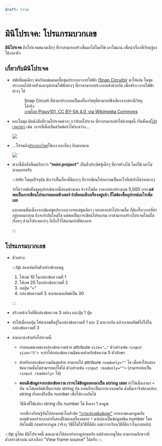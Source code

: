 ```yaml
---
draft: true
---
```


<script setup>
  import HtmlOutput from './components/HtmlOutput.vue'
  import JsConsole from './components/JsConsole.vue'
</script>

# มินิโปรเจค: โปรแกรมบวกเลข

**มินิโปรเจค** คือโปรเจคขนาดเล็กๆ ที่เราสามารถสร้างขึ้นมาได้โดยใช้เวลาไม่นาน เพื่อนำเรื่องที่เรียนรู้มาใช้งานจริง

## เกี่ยวกับมินิโปรเจค

- สมัยที่ผมเด็กๆ
  พ่อกับแม่ผมเคยซื้อชุดประกอบวงจรไฟฟ้า ([Snap Circuits](https://en.wikipedia.org/wiki/Snap_Circuits)) มาให้เล่น
  ในชุดประกอบไปด้วยตัวและอุปกรณ์ไฟฟ้าต่างๆ ที่เราสามารถประกอบเข้าด้วยกัน เพื่อสร้างวงจรไฟฟ้าต่างๆ ได้

  <figure class="figure">
    <img src="https://im.dt.in.th/ipfs/bafybeidlov2fp3ks3zf33c2es3gowjrilk6aqieanzyxvpuybi77d26l3i/image.webp" alt="">
    <figcaption>Snap Circuit ที่นำมาประกอบเป็นเครื่องวิทยุที่สามารถฟังเสียงจากสถานีวิทยุได้จริง<br><a href="https://commons.wikimedia.org/wiki/File:Snap_Circuits_AM_radio.jpg" target="_blank">ภาพโดย Piguy101, CC BY-SA 4.0, via Wikimedia Commons</a></figcaption>
  </figure>

- และในชุด
  มีหนังสือที่รวมโปรเจคต่างๆ กว่าร้อยโปรเจค ที่เราสามารถทำได้ด้วยชุดนี้
  เริ่มตั้งแต่[โปรเจคง่ายๆ](https://resources.demco.com/snapcircuitsjrmanual.pdf)
  เช่น วงจรที่เมื่อเปิดสวิตช์แล้วไฟจะสว่าง…

  ![](https://im.dt.in.th/ipfs/bafybeibbuqry2c5isho5fmmj35cxu3iq3tifvr3hgesdzandneqbastef4/image.webp)

- …ไปจนถึง[ประกอบวิทยุ](https://www.pololu.com/file/0J174/SnapCircuitProjects306-511.pdf)ใช้เอง และอื่นๆ อีกมากมาย

  ![](https://im.dt.in.th/ipfs/bafybeiash2pirzlogmsacg2o3ozkn7mjcnt3wyvm6uhua5vjzrqimvufyu/image.webp)

- พวกนี้คือสิ่งที่ผมเรียกว่า **“mini project”**
  เป็นสิ่งประดิษฐ์เล็กๆ ที่เราสร้างได้ โดยใช้เวลาไม่นานมากครับ

  :::info ในยุคปัจจุบัน นับว่าเป็นเรื่องที่ดีมากๆ ที่การเขียนโปรแกรมเป็นอะไรที่เข้าถึงได้ง่ายมากๆ

  จำได้ว่าสมัยนั้นชุดอุปกรณ์พวกนี้ค่อนข้างแพง ถ้าจำไม่คิด ราคากล่องประมาณ 5,000 บาท
  **แต่พอเป็นการเขียนโปรแกรมคอมพิวเตอร์ ถ้ามีคอมสักเครื่องอยู่แล้ว ก็ไม่ต้องซื้ออุปกรณ์อะไรเพิ่มเลย**

  และตอนนั้นเนื่องจากมีแค่ชุดประกอบวงจรแค่ชุดเดียว
  เวลาอยากทำโปรเจคอื่น ก็ต้องรื้อวงจรที่ทำอยู่ออกมาก่อน ถึงจะทำอันใหม่ได้
  แต่พอเป็นการเขียนโปรแกรม เราสามารถสร้างโปรเจคใหม่ได้เรื่อยๆ
  ส่วนโปรเจคเก่าๆ ก็เก็บไว้ได้นานเท่าที่ต้องการ

  :::

## โปรแกรมบวกเลข

- ตัวอย่าง:

  <HtmlOutput src="/js/mini-projects/adder.html" :height="192" />

  :::tip ลองเล่นกับตัวอย่างข้างบนดู

  1. ใส่เลข 10 ในกล่องข้อความที่ 1
  2. ใส่เลข 20 ในกล่องข้อความที่ 2
  3. กดปุ่ม “=”
  4. กล่องข้อความที่ 3 จะแสดงผลลัพธ์เป็น 30

  :::

- สร้างหน้าเว็บที่มีกล่องข้อความ 3 กล่อง
  และปุ่ม 1 ปุ่ม

- ทำให้เมื่อกดปุ่ม
  ให้นำเลขที่อยู่ในกล่องข้อความที่ 1 และ 2 มาบวกกัน
  แล้วเอาผลลัพธ์ไปใส่ในกล่องข้อความที่ 3

- คำแนะนำสำหรับโปรเจคนี้

  - กำหนดขนาดของกล่องข้อความด้วย attribute `size="…"`
    ตัวอย่างเช่น
    `<input size="5">` จะทำให้กล่องข้อความมีขนาดสำหรับข้อความ 5 ตัวอักษร

  - สำหรับกล่องข้อความอันสุดท้าย
    สามารถใส่ attribute `readonly=""` ได้
    เพื่อทำให้กล่องข้อความนั้นไม่สามารถแก้ไขได้
    ตัวอย่างเช่น
    `<input readonly="">` (สามารถย่อเป็น `<input readonly>` ได้)

  - **ตอนดึงข้อมูลจากกล่องข้อความ เราจะได้ข้อมูลออกมาเป็น string เสมอ**
    ทำให้เมื่อเอามา `+` กัน จะได้ผลลัพธ์เป็นการต่อ string กัน แทนที่จะเป็นการบวกเลขกัน
    ดังนั้นเราจึงต้องแปลง string ทั้งสองฝั่งเป็น number เพื่อให้บวกกันได้

    วิธีนึงที่ใช้แปลง string เป็น number ได้
    คือเอา 1 มาคูณ

    <JsConsole input="'123' * 1" :output="{value: 123}" />

    จากที่เราเรียนรู้กันไปก่อนหน้าในหัวข้อ [“การแปลงชนิดข้อมูล”](./data-types.md#%E0%B8%81%E0%B8%B2%E0%B8%A3%E0%B9%81%E0%B8%9B%E0%B8%A5%E0%B8%87%E0%B8%8A%E0%B8%99%E0%B8%B4%E0%B8%94%E0%B8%82%E0%B9%89%E0%B8%AD%E0%B8%A1%E0%B8%B9%E0%B8%A5-type-coercion) การเอาของมาคูณกัน คอมพิวเตอร์จะเอาค่าทั้งสองฝั่งของเครื่องหมาย `*` มาแปลงเป็นข้อมูลชนิด number โดยอัตโนมัติ ก่อนทำการคูณ
    (จริงๆ วิธีนี้ไม่ใช่วิธีที่ดีนัก แต่เราจะเรียนวิธีที่ดีกว่าในภายหลัง)

:::tip ดูโค้ด
มินิโปรเจคนี้ ขอแนะนำให้ลองทำเองดูก่อนครับ
แต่ถ้าอยากดูโค้ด สามารถคลิกขวาที่ตัวอย่างข้างบน แล้วเลือก “View frame source” ได้ครับ
:::
